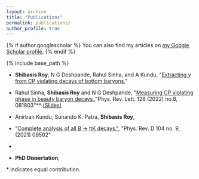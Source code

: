 ```yaml
---
layout: archive
title: "Publications"
permalink: publications/
author_profile: true
---
```


{% if author.googlescholar %}
  You can also find my articles on <u><a href="{{author.googlescholar}}">my Google Scholar profile</a>.</u>
{% endif %}

{% include base_path %}

- **Shibasis Roy**, N G Deshpande, Rahul Sinha, and A Kundu,
"[Extracting γ from CP violating decays of bottom baryons,](https://inspirehep.net/literature/2638625)"

- Rahul Sinha, **Shibasis Roy** and N G Deshpande,
"[Measuring CP violating phase in beauty baryon decays,]([https://drive.google.com/file/d/1JV_0ALmFSrrhISKcWs3LivvcG_ADiYnR/view?usp=sharing](https://inspirehep.net/literature/1925486)),"Phys. Rev. Lett. 128 (2022) no.8, 081803"** [(Slides)](https://drive.google.com/file/giveslideslink)

- Anirban Kundu, Sunando K. Patra, **Shibasis Roy**,
- "[Complete analysis of all B → πK decays,"](https://inspirehep.net/literature/1873323), "Phys. Rev. D 104 no. 9, (2021) 09502"
-
-  **PhD Dissertation**, 


\* indicates equal contribution.
